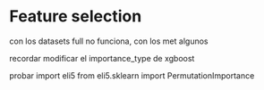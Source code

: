 # Feature selection
con los datasets full no funciona, con los met algunos

recordar modificar el importance_type de xgboost

probar 
import eli5
from eli5.sklearn import PermutationImportance
